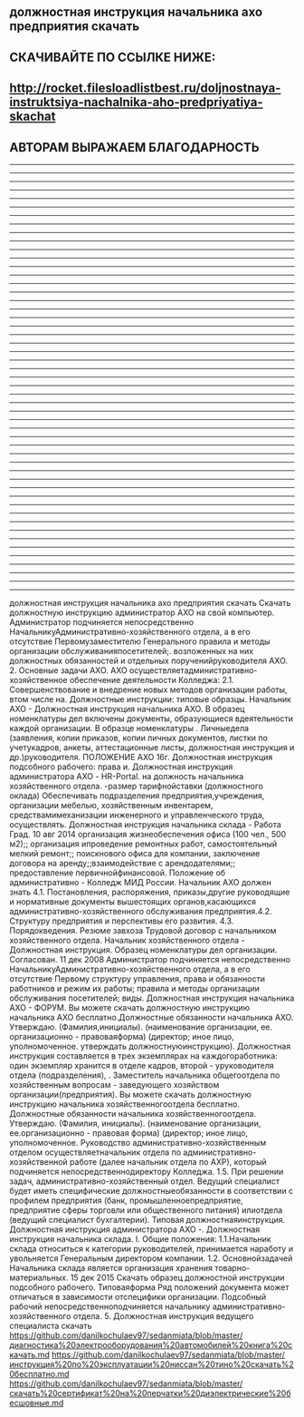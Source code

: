 должностная инструкция начальника ахо предприятия скачать
--------------------------------------------------
СКАЧИВАЙТЕ ПО ССЫЛКЕ НИЖЕ:
--------------------------------------------------
http://rocket.filesloadlistbest.ru/doljnostnaya-instruktsiya-nachalnika-aho-predpriyatiya-skachat
--------------------------------------------------
АВТОРАМ ВЫРАЖАЕМ БЛАГОДАРНОСТЬ
--------------------------------------------------
--------------------------------------------------
--------------------------------------------------
--------------------------------------------------
--------------------------------------------------
--------------------------------------------------
--------------------------------------------------
--------------------------------------------------
--------------------------------------------------
--------------------------------------------------
--------------------------------------------------
--------------------------------------------------
--------------------------------------------------
--------------------------------------------------
--------------------------------------------------
--------------------------------------------------
--------------------------------------------------
--------------------------------------------------
--------------------------------------------------
--------------------------------------------------
--------------------------------------------------
--------------------------------------------------
--------------------------------------------------
--------------------------------------------------
--------------------------------------------------
--------------------------------------------------
--------------------------------------------------
--------------------------------------------------
--------------------------------------------------
--------------------------------------------------
--------------------------------------------------
--------------------------------------------------
--------------------------------------------------
--------------------------------------------------
--------------------------------------------------
--------------------------------------------------
--------------------------------------------------
--------------------------------------------------
--------------------------------------------------
--------------------------------------------------
--------------------------------------------------
--------------------------------------------------
--------------------------------------------------
--------------------------------------------------
--------------------------------------------------
--------------------------------------------------
--------------------------------------------------
--------------------------------------------------
--------------------------------------------------
--------------------------------------------------
--------------------------------------------------
--------------------------------------------------
должностная инструкция начальника ахо предприятия скачать Скачать должностную инструкцию администратор АХО на свой компьютер. Администратор подчиняется непосредственно НачальникуАдминистративно-хозяйственного отдела, а в его отсутствие  Первомузаместителю Генерального  правила и методы организации обслуживанияпосетителей;. возложенных на них должностных обязанностей и отдельных порученийруководителя АХО. 2. Основные задачи АХО. АХО осуществляетадминистративно-хозяйственное обеспечение деятельности Колледжа: 2.1. Совершенствование и внедрение новых методов организации работы, втом числе на. Должностные инструкции: типовые образцы. Начальник АХО - Должностная инструкция начальника АХО. В образец номенклатуры дел включены документы, образующиеся вдеятельности каждой организации. В образце номенклатуры . Личныедела (заявления, копии приказов, копии личных документов, листки по учетукадров, анкеты, аттестационные листы, должностная инструкция и др.)руководителя. ПОЛОЖЕНИЕ АХО 16г. Должностная инструкция подсобного рабочего: права и. Должностная инструкция администратора АХО - HR-Portal. на должность начальника хозяйственного отдела.  -размер тарифнойставки (должностного оклада)  Обеспечивать подразделения предприятия,учреждения, организации мебелью, хозяйственным инвентарем, средствамимеханизации инженерного и управленческого труда, осуществлять. Должностная инструкция начальника склада - Работа Град. 10 авг 2014  организация жизнеобеспечения офиса (100 чел., 500 м2);; организация ипроведение ремонтных работ, самостоятельный мелкий ремонт;; поискнового офиса для компании, заключение договора на аренду;;взаимодействие с арендодателями;; предоставление первичнойфинансовой. Положение об административно  - Колледж МИД России. Начальник АХО должен знать 4.1. Постановления, распоряжения, приказы,другие руководящие и нормативные документы вышестоящих органов,касающихся административно-хозяйственного обслуживания предприятия.4.2. Структуру предприятия и перспективы его развития. 4.3. Порядокведения. Резюме завхоза
Трудовой договор с начальником хозяйственного отдела. Начальник хозяйственного отдела - Должностная инструкция. Образец номенклатуры дел организации. Согласован. 11 дек 2008  Администратор подчиняется непосредственно НачальникуАдминистративно-хозяйственного отдела, а в его отсутствие  Первому структуру управления, права и обязанности работников и режим их работы; правила и методы организации обслуживания посетителей;  виды. Должностная инструкция начальника АХО  - ФОРУМ. Вы можете скачать должностную инструкцию начальника АХО бесплатно.Должностные обязанности начальника АХО. Утверждаю. (Фамилия,инициалы). (наименование организации, ее. организационно - правоваяформа) (директор; иное лицо, уполномоченное. утверждать должностнуюинструкцию). Должностная инструкция составляется в трех экземплярах на каждогоработника: один экземпляр хранится в отделе кадров, второй - уруководителя отдела (подразделения), . Заместитель начальника общегоотдела по хозяйственным вопросам - заведующего хозяйством организации(предприятия). Вы можете скачать должностную инструкцию начальника хозяйственногоотдела бесплатно. Должностные обязанности начальника хозяйственногоотдела. Утверждаю. (Фамилия, инициалы). (наименование организации, ее.организационно - правовая форма) (директор; иное лицо, уполномоченное. Руководство административно-хозяйственным отделом осуществляетначальник отдела по административно-хозяйственной работе (далее начальник отдела по АХР), который подчиняется непосредственнодиректору Колледжа. 1.5. При решении задач, административно-хозяйственный отдел. Ведущий специалист будет иметь специфические должностныеобязанности в соответствии с профилем предприятия (банк, промышленноепредприятие, предприятие сферы торговли или общественного питания) илиотдела (ведущий специалист бухгалтерии). Типовая должностнаяинструкция. Должностная инструкция администратора АХО -. Должностная инструкция начальника склада. I. Общие положения: 1.1.Начальник склада относиться к категории руководителей, принимается наработу и увольняется Генеральным директором компании. 1.2. Основнойзадачей Начальника склада является организация хранения товарно-материальных. 15 дек 2015  Скачать образец должностной инструкции подсобного рабочего. Типоваяформа  Ряд положений документа может отличаться в зависимости отспецифики организации.  Подсобный рабочий непосредственноподчиняется начальнику административно-хозяйственного отдела. 5. Должностная инструкция ведущего специалиста  скачать
https://github.com/danilkochulaev97/sedanmiata/blob/master/диагностика%20электрооборудования%20автомобилей%20книга%20скачать.md
https://github.com/danilkochulaev97/sedanmiata/blob/master/инструкция%20по%20эксплуатации%20ниссан%20тино%20скачать%20бесплатно.md
https://github.com/danilkochulaev97/sedanmiata/blob/master/скачать%20сертификат%20на%20перчатки%20диэлектрические%20бесшовные.md